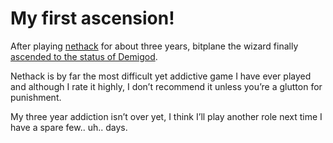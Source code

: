 # My first ascension!

After playing [nethack](https://nethack.org) for about three years, bitplane
the wizard finally
[ascended to the status of Demigod](nethack.txt).

Nethack is by far the most difficult yet addictive game I have ever played and
although I rate it highly, I don’t recommend it unless you’re a glutton for
punishment.

My three year addiction isn’t over yet, I think I’ll play another role next time
I have a spare few.. uh.. days.
